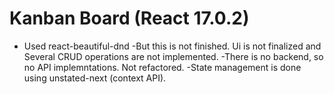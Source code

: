 # Kanban Board (React 17.0.2)

- Used react-beautiful-dnd
-But this is not finished. Ui is not finalized and Several CRUD operations are not implemented.
-There is no backend, so no API implemntations. Not refactored.
-State management is done using unstated-next (context API).
